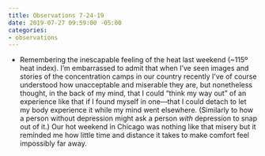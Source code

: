 ```yaml
---
title: Observations 7-24-19
date: 2019-07-27 09:59:00 -05:00
categories:
- observations
---
```


- Remembering the inescapable feeling of the heat last weekend (~115º heat index). I’m embarrassed to admit that when I’ve seen images and stories of the concentration camps in our country recently I’ve of course understood how unacceptable and miserable they are, but nonetheless thought, in the back of my mind, that I could “think my way out” of an experience like that if I found myself in one—that I could detach to let my body experience it while my mind went elsewhere. (Similarly to how a person without depression might ask a person *with* depression to snap out of it.) Our hot weekend in Chicago was nothing like that misery but it reminded me how little time and distance it takes to make comfort feel impossibly far away.